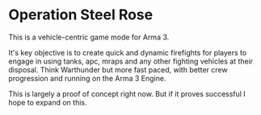 # Operation Steel Rose
This is a vehicle-centric game mode for Arma 3.

It's key objective is to create quick and dynamic firefights for players to engage in using tanks, apc, mraps and any other fighting vehicles at their disposal.
Think Warthunder but more fast paced, with better crew progression and running on the Arma 3 Engine.

This is largely a proof of concept right now. But if it proves successful I hope to expand on this.
